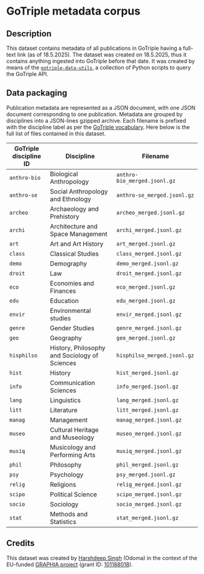 # GoTriple metadata corpus

## Description

This dataset contains metadata of all publications in GoTriple having a full-text link (as of 18.5.2025). 
The dataset was created on 18.5.2025, thus it contains anything ingested into GoTriple before that date.
It was created by means of the [`gotriple-data-utils`](https://github.com/odoma-ch/gotriple-data-utils), a collection of Python scripts to query the GoTriple API.

## Data packaging

Publication metadata are represented as a JSON document, with one JSON document corresponding to one publication. 
Metadata are grouped by disciplines into a JSON-lines gzipped archive. Each filename is prefixed with the discipline label as per the [GoTriple vocabulary](https://gotriple.eu/ontology/triple/disciplines#). Here below is the full list of files contained in this dataset.

| GoTriple discipline ID  | Discipline | Filename |
| ------------- | ------------- |-----------|
| `anthro-bio`  | Biological Anthropology  |`anthro-bio_merged.jsonl.gz`|
| `anthro-se`  | Social Anthropology and Ethnology  | `anthro-se_merged.jsonl.gz` | 
|`archeo`|Archaeology and Prehistory| `archeo_merged.jsonl.gz`|
|`archi`|Architecture and Space Management|`archi_merged.jsonl.gz`|
|`art`|Art and Art History|`art_merged.jsonl.gz`|
|`class`|Classical Studies|`class_merged.jsonl.gz`|
|`demo`|Demography|`demo_merged.jsonl.gz`|
|`droit`|Law|`droit_merged.jsonl.gz`|
|`eco`|Economies and Finances|`eco_merged.jsonl.gz`|
|`edu`|Education|`edu_merged.jsonl.gz`|
|`envir`|Environmental studies|`envir_merged.jsonl.gz`|
|`genre`|Gender Studies|`genre_merged.jsonl.gz`|
|`geo`|Geography|`geo_merged.jsonl.gz`|
|`hisphilso`|History, Philosophy and Sociology of Sciences|`hisphilso_merged.jsonl.gz`|
|`hist`|History|`hist_merged.jsonl.gz`|
|`info`|Communication Sciences|`info_merged.jsonl.gz`|
|`lang`|Linguistics|`lang_merged.jsonl.gz`|
|`litt`|Literature|`litt_merged.jsonl.gz`|
|`manag`|Management|`manag_merged.jsonl.gz`|
|`museo`|Cultural Heritage and Museology|`museo_merged.jsonl.gz`|
|`musiq`|Musicology and Performing Arts|`musiq_merged.jsonl.gz`|
|`phil`|Philosophy|`phil_merged.jsonl.gz`|
|`psy`|Psychology|`psy_merged.jsonl.gz`|
|`relig`|Religions|`relig_merged.jsonl.gz`|
|`scipo`|Political Science|`scipo_merged.jsonl.gz`|
|`socio`|Sociology|`socio_merged.jsonl.gz`|
|`stat`|Methods and Statistics|`stat_merged.jsonl.gz`|

## Credits

This dataset was created by [Harshdeep Singh](https://github.com/Harshdeep1996) (Odoma) in the context of the EU-funded [GRAPHIA project](https://graphia-ssh.eu/) (grant ID: [101188018](https://cordis.europa.eu/project/id/101188018)).